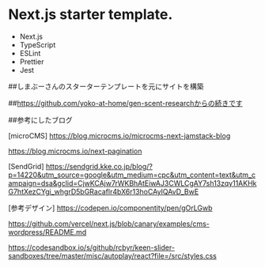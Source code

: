 # Next.js starter template.

- Next.js
- TypeScript
- ESLint
- Prettier
- Jest

##しまぶーさんのスターターテンプレートを元にサイトを構築

##https://github.com/yoko-at-home/gen-scent-researchからの続きです

##参考にしたブログ

[microCMS]
https://blog.microcms.io/microcms-next-jamstack-blog

https://blog.microcms.io/next-pagination

[SendGrid]
https://sendgrid.kke.co.jp/blog/?p=14220&utm_source=google&utm_medium=cpc&utm_content=text&utm_campaign=dsa&gclid=CjwKCAjw7rWKBhAtEiwAJ3CWLCgAY7sh13zqy11AKHkG7htXezCYgi_whgrD5bGRacaflr4bX6r13hoCAyIQAvD_BwE

[参考デザイン]
https://codepen.io/componentity/pen/gOrLGwb

https://github.com/vercel/next.js/blob/canary/examples/cms-wordpress/README.md

https://codesandbox.io/s/github/rcbyr/keen-slider-sandboxes/tree/master/misc/autoplay/react?file=/src/styles.css
